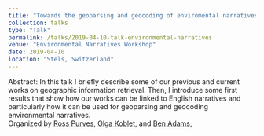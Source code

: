 ```yaml
---
title: "Towards the geoparsing and geocoding of enviromental narratives"
collection: talks
type: "Talk"
permalink: /talks/2019-04-10-talk-environmental-narratives
venue: "Environmental Narratives Workshop"
date: 2019-04-10
location: "Stels, Switzerland"
---
```




Abstract: In this talk I briefly describe some of our previous and current works on geographic information retrieval. Then, I introduce some first results that show how our works can be linked to English narratives and particularly how it can be used for geoparsing and geocoding environmental narratives.
<br/>
Organized by [Ross Purves](https://www.geo.uzh.ch/~rsp/), [Olga Koblet](https://www.geo.uzh.ch/geolean/en/units/gco/staff/?content=olgachesnokova), and [Ben Adams](http://geokea.ac.nz/), 
